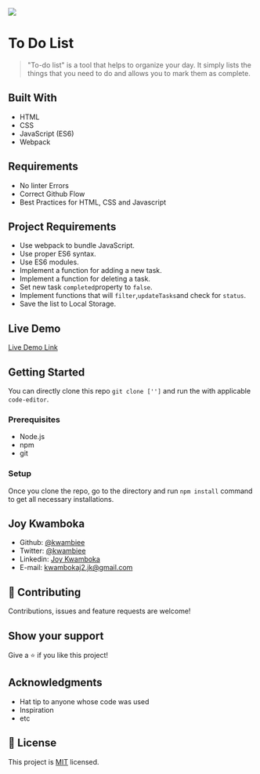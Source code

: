 ![](https://img.shields.io/badge/Microverse-blueviolet)

# To Do List

> "To-do list" is a tool that helps to organize your day. It simply lists the things that you need to do and allows you to mark them as complete.

## Built With

- HTML
- CSS
- JavaScript (ES6)
- Webpack

## Requirements

- No linter Errors
- Correct Github Flow
- Best Practices for HTML, CSS and Javascript

## Project Requirements

- Use webpack to bundle JavaScript.
- Use proper ES6 syntax.
- Use ES6 modules.
- Implement a function for adding a new task.
- Implement a function for deleting a task.
- Set new task `completed`property to `false`.
- Implement functions that will `filter`,`updateTasks`and check for `status`.
- Save the list to Local Storage.

## Live Demo

[Live Demo Link](https://kwambiee.github.io/ToDoList-App/)

## Getting Started

You can directly clone this repo `git clone ['']` and run the with applicable `code-editor`.

### Prerequisites

- Node.js
- npm
- git

### Setup

Once you clone the repo, go to the directory and run `npm install` command to get all necessary installations.

## Joy Kwamboka

- Github: [@kwambiee](https://github.com/kwambiee)
- Twitter: [@kwambiee](https://twitter.com/kwambiee)
- Linkedin: [Joy Kwamboka](https://www.linkedin.com/in/joy-kwamboka)
- E-mail: kwambokaj2.jk@gmail.com

## 🤝 Contributing

Contributions, issues and feature requests are welcome!

## Show your support

Give a ⭐️ if you like this project!

## Acknowledgments

- Hat tip to anyone whose code was used
- Inspiration
- etc

## 📝 License

This project is [MIT](./MIT.md) licensed.
